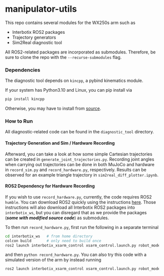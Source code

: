 # manipulator-utils


This repo contains several modules for the WX250s arm such as
- Interbotix ROS2 packages
- Trajectory generators
- Sim2Real diagnostic tool

All ROS2-related packages are incorporated as submodules. Therefore, be sure to clone the repo with the `--recurse-submodules` flag.

### Dependencies

The diagnostic tool depends on `kincpp`, a pybind kinematics module.

If your system has Python3.10 and Linux, you can pip install via
```bash
pip install kincpp
```
Otherwise, you may have to install from [source](https://github.com/HorizonRoboticsInternal/kincpp).

### How to Run

All diagnostic-related code can be found in the `diagnostic_tool` directory.

#### Trajectory Generation and Sim / Hardware Recording
Afterward, you can take a look at how some simple Cartesian trajectories can be created in `generate_joint_trajectories.py`.
Recording joint angles when carrying out trajectories can be done in both MuJoCo and hardware in `record_sim.py` and `record_hardware.py`, respectively.
Results can be observed for an example triangle trajectory in `sim2real_diff_plotter.ipynb`.

#### ROS2 Dependency for Hardware Recording

If you wish to use `record_hardware.py`, currently, the code requires ROS2 `humble`.
You can download ROS2 quickly using the instructions [here](https://docs.trossenrobotics.com/interbotix_xsarms_docs/ros_interface/ros2/software_setup.html). Those instructions will also download all Interbotix ROS2 packages into `interbotix_ws`, but you can disregard that as we provide the packages (***some with modified source code***) as submodules.

To then run `record_hardware.py`, first run the following in a separate terminal 
```bash
cd interbotix_ws   # from home directory
colcon build       # only need to build once
ros2 launch interbotix_xsarm_control xsarm_control.launch.py robot_model:=wx250s
```
and then `python record_hardware.py`.
You can also try this code with a simulated version of the arm by instead running
```bash
ros2 launch interbotix_xsarm_control xsarm_control.launch.py robot_model:=wx250s use_sim:=true
```